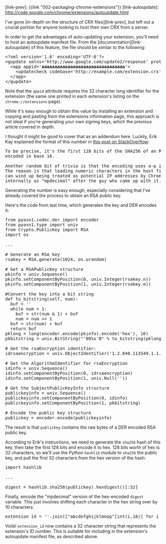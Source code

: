 [link-overflow]: http://stackoverflow.com/questions/1882981/google-chrome-alphanumeric-hashes-to-identify-extensions/2050916#2050916
[link-prev]: {{link "002-packaging-chrome-extensions"}}
[link-autoupdate]: http://code.google.com/chrome/extensions/autoupdate.html

I've gone [in-depth on the structure of CRX files][link-prev], but left out a
crucial portion for anyone looking to host their own CRX from a server.

<!--BREAK-->

In order to get the advantages of auto-updating your extension, you'll need to
host an autoupdate manifest file.  From the [documentation][link-autoupdate]
of this feature, the file should be similar to the following:

<pre class="blockquote">
&lt;?xml version=&#x27;1.0&#x27; encoding=&#x27;UTF-8&#x27;?&gt;
&lt;gupdate xmlns=&#x27;http://www.google.com/update2/response&#x27; protocol=&#x27;2.0&#x27;&gt;
  &lt;app appid=&#x27;<strong>aaaaaaaaaaaaaaaaaaaaaaaaaaaaaaaa</strong>&#x27;&gt;
    &lt;updatecheck codebase=&#x27;http://example.com/extension.crx&#x27; version=&#x27;2.0&#x27; /&gt;
  &lt;/app&gt;
&lt;/gupdate&gt;
</pre>

Note that the <code>appid</code> attribute requires the 32 character long
identifier for the extension (the same one printed in each extension's listing
on the <code>chrome://extensions</code> page).

While it's easy enough to obtain this value by installing an extension and
copying and pasting from the extensions information page,
this approach is not ideal if you're generating your own
signing keys, which the previous article covered in depth.

I thought it might be good to cover that as an addendum here.  Luckily,
Erik Kay explained the format of this number in
[this post on StackOverflow][link-overflow]:

<pre class="blockquote">
To be precise, it's the first 128 bits of the SHA256 of an RSA public key
encoded in base 16.

Another random bit of trivia is that the encoding uses a-p instead of 0-9a-f.
The reason is that leading numeric characters in the host field of an origin
can wind up being treated as potential IP addresses by Chrome. We refer to it
internally as "mpdecimal" after the guy who came up with it.
</pre>

Generating the number is easy enough, especially considering that I've already
covered the process to obtain an RSA public key.

Here's the code from last time, which generates the key and DER encodes it:

<pre class="brush: python">
from pyasn1.codec.der import encoder
from pyasn1.type import univ
from Crypto.PublicKey import RSA
import os

...

# Generate an RSA key
rsakey = RSA.generate(1024, os.urandom)

# Get a RSAPublicKey structure
pkinfo = univ.Sequence()
pkinfo.setComponentByPosition(0, univ.Integer(rsakey.n))
pkinfo.setComponentByPosition(1, univ.Integer(rsakey.e))

#Convert the key into a bit string
def to_bitstring(self, num):
  buf = ''
  while num > 1:
    buf = str(num &amp; 1) + buf
    num = num >> 1
  buf = str(num) + buf
  return buf
pklong = long(encoder.encode(pkinfo).encode('hex'), 16)
pkbitstring = univ.BitString("'00%s'B" % to_bitstring(pklong))

# Get the rsaEncryption identifier:
idrsaencryption = univ.ObjectIdentifier('1.2.840.113549.1.1.1')

# Get the AlgorithmIdentifier for rsaEncryption
idinfo = univ.Sequence()
idinfo.setComponentByPosition(0, idrsaencryption)
idinfo.setComponentByPosition(1, univ.Null(''))

# Get the SubjectPublicKeyInfo structure
publickeyinfo = univ.Sequence()
publickeyinfo.setComponentByPosition(0, idinfo)
publickeyinfo.setComponentByPosition(1, pkbitstring)

# Encode the public key structure
publickey = encoder.encode(publickeyinfo)
</pre>

The result is that <code>publickey</code> contains the raw bytes of a DER
encoded RSA public key.

According to Erik's instructions, we need to generate the <code>sha256</code>
hash of this key, then take the first 128 bits and encode it to hex.  128 bits
worth of hex is 32 characters, so we'll use the Python <code>hashlib</code>
module to <code>sha256</code> the public key, and pull the first 32
characters from the hex version of the hash:

<pre class="brush: python">
import hashlib

...

digest = hashlib.sha256(publickey).hexdigest()[:32]
</pre>

Finally, encode the "mpdecimal" version of the hex-encoded
<code>digest</code> variable.  This just involves shifting each character
in the hex string over by 10 characters:

<pre>
extension_id = ''.join(["abcdefghijklmnop"[int(i,16)] for i in digest])
</pre>

Voilà! <code>extension_id</code> now contains a 32 character string that
represents the extension's ID number.  This is suitable for including in the
extension's autoupdate manifest file, as described above.


